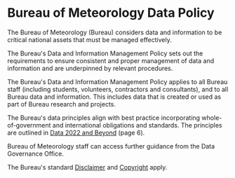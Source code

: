 # Bureau of Meteorology Data Policy

The Bureau of Meteorology (Bureau) considers data and information to be critical national assets that must be managed effectively. 

The Bureau's Data and Information Management Policy sets out the requirements to ensure consistent and proper management of data and information and are underpinned by relevant procedures. 

The Bureau's Data and Information Management Policy applies to all Bureau staff (including students, volunteers, contractors and consultants), and to all Bureau data and information. This includes data that is created or used as part of Bureau research and projects. 

The Bureau's data principles align with best practice incorporating whole-of-government and international obligations and standards. The principles are outlined in [Data 2022 and Beyond](http://www.bom.gov.au/inside/Data-2022-and-beyond.pdf) (page 6).

Bureau of Meteorology staff can access further guidance from the Data Governance Office. 

The Bureau's standard [Disclaimer](http://www.bom.gov.au/other/disclaimer.shtml?ref=ftr) and [Copyright](http://www.bom.gov.au/other/copyright.shtml) apply.

